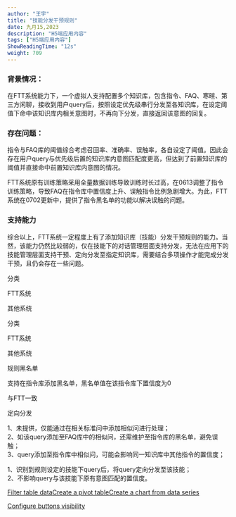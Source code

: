 ```yaml
---
author: "王宇"
title: "技能分发干预规则"
date: 九月15,2023
description: "H5端应用内容"
tags: ["H5端应用内容"]
ShowReadingTime: "12s"
weight: 709
---
```

### 背景情况：

在FTT系统能力下，一个虚拟人支持配置多个知识库，包含指令、FAQ、寒暄、第三方闲聊，接收到用户query后，按照设定优先级串行分发至各知识库，在设定阈值下命中该知识库内相关意图时，不再向下分发，直接返回该意图的回复。

### 存在问题：

指令与FAQ库的阈值综合考虑召回率、准确率、误触率，各自设定了阈值。因此会存在用户query与优先级后置的知识库内意图匹配度更高，但达到了前置知识库的阈值并直接命中前置知识库内意图的情况。

FTT系统原有训练策略采用全量数据训练导致训练时长过高，在0613调整了指令训练策略，导致FAQ在指令库中置信度上升、误触指令比例急剧增大。为此，FTT系统在0702更新中，提供了指令黑名单的功能以解决误触的问题。

### 支持能力

综合以上，FTT系统一定程度上有了添加知识库（技能）分发干预规则的能力。当然，该能力仍然比较弱的，仅在技能下的对话管理层面支持分发，无法在应用下的技能管理层面支持干预、定向分发至指定知识库，需要结合多项操作才能完成分发干预，且仍会存在一些问题。

分类

FTT系统

其他系统

分类

FTT系统

其他系统

规则黑名单

支持在指令库添加黑名单，黑名单值在该指令库下置信度为0

与FTT一致

定向分发

1、未提供，仅能通过在相关标准问中添加相似问进行处理；  
2、如该query添加至FAQ库中的相似问，还需维护至指令库的黑名单，避免误触；  
3、query添加至指令库中相似问，可能会影响同一知识库中其他指令的置信度；

1、识别到规则设定的技能下query后，将query定向分发至该技能；  
2、不影响query与该技能下原有意图匹配的置信度。

[Filter table data](#)[Create a pivot table](#)[Create a chart from data series](#)

[Configure buttons visibility](/users/tfac-settings.action)